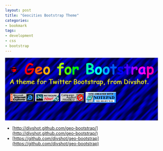 ```yaml
---
layout: post
title: "Geocities Bootstrap Theme"
categories:
- bookmark
tags:
- development
- css
- bootstrap
---
```

![Geo Bootstrap](/images/posts/geo.png)
* [http://divshot.github.com/geo-bootstrap/](http://divshot.github.com/geo-bootstrap/)
* [https://github.com/divshot/geo-bootstrap](https://github.com/divshot/geo-bootstrap)